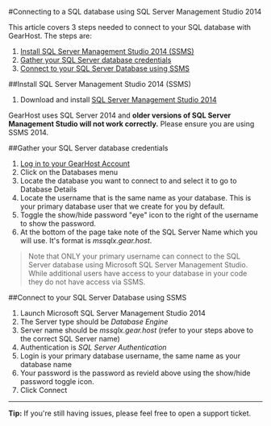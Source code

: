#Connecting to a SQL database using SQL Server Management Studio 2014

This article covers 3 steps needed to connect to your SQL database with GearHost. The steps are:

1. [Install SQL Server Management Studio 2014 (SSMS)](https://www.microsoft.com/en-us/download/details.aspx?id=42299)
2. [Gather your SQL Server database credentials](https://my.gearhost.com/Databases)
3. [Connect to your SQL Server Database using SSMS](https://www.gearhost.com/documentation/connecting-to-a-sql-database-using-sql-server-management-studio-2014#user-content-connect-to-your-sql-server-database-using-ssms)

##Install SQL Server Management Studio 2014 (SSMS)
1. Download and install [SQL Server Management Studio 2014](https://www.microsoft.com/en-us/download/details.aspx?id=42299)

GearHost uses SQL Server 2014 and **older versions of SQL Server Management Studio will not work correctly.** Please ensure you are using SSMS 2014.

##Gather your SQL Server database credentials
1. [Log in to your GearHost Account](https://my.gearhost.com/account/login)
2. Click on the Databases menu
3. Locate the database you want to connect to and select it to go to Database Details
4. Locate the username that is the same name as your database. This is your primary database user that we create for you by default.
5. Toggle the show/hide password "eye" icon to the right of the username to show the password.
6. At the bottom of the page take note of the SQL Server Name which you will use. It's format is *mssqlx.gear.host*.

> Note that ONLY your primary username can connect to the SQL Server database using Microsoft SQL Server Management Studio. While additional users have access to your database in your code they do not have access via SSMS.

##Connect to your SQL Server Database using SSMS
1. Launch Microsoft SQL Server Management Studio 2014
2. The Server type should be *Database Engine*
3. Server name should be *mssqlx.gear.host* (refer to your steps above to the correct SQL Server name)
4. Authentication is *SQL Server Authentication*
5. Login is your primary database username, the same name as your database name
6. Your password is the password as revield above using the show/hide password toggle icon.
7. Click Connect


----------
**Tip:** If you're still having issues, please feel free to open a support ticket.